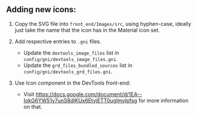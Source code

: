 ## Adding new icons:

1. Copy the SVG file into `front_end/Images/src`, using hyphen-case,
   ideally just take the name that the icon has in the Material
   icon set.

2. Add respective entries to `.gni` files.
   - Update the `devtools_image_files` list in `config/gni/devtools_image_files.gni`.
   - Update the `grd_files_bundled_sources` list in `config/gni/devtools_grd_files.gni`.

3. Use Icon component in the DevTools front-end:
   - Visit https://docs.google.com/document/d/1EA--IokG6YW51y7unS8dIKUx6EtyjETT0uglmvIpfsg for more information on that.
